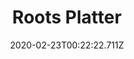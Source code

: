 ---
templateKey: blog-post
featuredpost: false
date: 2020-02-23T00:22:22.711Z
title: Roots Platter
description: This'll get you digging for more. 
type: cooking
sellPrice: 100
energy: 125
health: 56
featuredimage: /img/Roots_Platter.png
tags:
  - Cave Carrot
  - Winter Root
  - edible
---